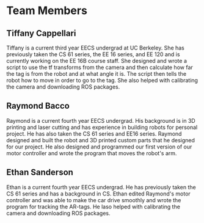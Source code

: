 # Team Members

## Tiffany Cappellari

Tiffany is a current third year EECS undergrad at UC Berkeley. She has previously taken the CS 61 series, the EE 16 series, and EE 120 and is currently working on the EE 16B course staff.
She designed and wrote a script to use the tf transforms from the camera and then calculate how far the tag is from the robot and at what angle it is. The script then tells the robot how to move in order to go to the tag. She also helped with calibrating the camera and downloading ROS packages.

## Raymond Bacco

Raymond is a current fourth year EECS undergrad. His background is in 3D printing and laser cutting and has experience in building robots for personal project. He has also taken the CS 61 series and EE16 series.
Raymond designed and built the robot and 3D printed custom parts that he designed for our project. He also designed and programmed our first version of our motor controller and wrote the program that moves the robot's arm.  

## Ethan Sanderson

Ethan is a current fourth year EECS undergrad. He has previously taken the CS 61 series and has a background in CS. 
Ethan edited Raymond's motor controller and was able to make the car drive smoothly and wrote the program for tracking the AR-tags. He laso helped with calibrating the camera and downloading ROS packages.

